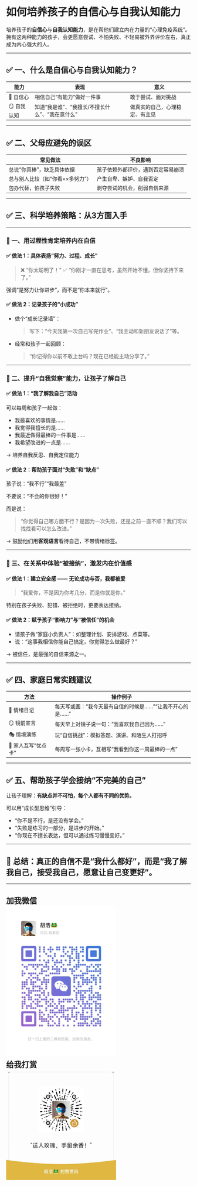 # 如何培养孩子的自信心与自我认知能力

培养孩子的**自信心**与**自我认知能力**，是在帮他们建立内在力量的“心理免疫系统”。拥有这两种能力的孩子，会更愿意尝试、不怕失败、不轻易被外界评价左右，真正成为内心强大的人。

---

## ✅ 一、什么是自信心与自我认知能力？

| 能力      | 表现                          | 意义              |
| ------- | --------------------------- | --------------- |
| 🌟 自信心  | 相信自己“有能力”做好一件事              | 敢于尝试、面对挑战       |
| 🪞 自我认知 | 知道“我是谁”、“我擅长/不擅长什么”、“我在意什么” | 做真实的自己，心理稳定、有主见 |

---

## ✅ 二、父母应避免的误区

| 常见做法               | 不良影响              |
| ------------------ | ----------------- |
| 总说“你真棒”，缺乏具体依据     | 孩子依赖外部评价，遇到否定容易崩溃 |
| 总与别人比较（如“你看××多努力”） | 产生自卑、嫉妒、自我否定      |
| 包办代替，怕孩子失败         | 剥夺尝试的机会，削弱自信来源    |

---

## ✅ 三、科学培养策略：从3方面入手

---

### 🌱 一、用**过程性肯定**培养内在自信

#### ✅ 做法 1：具体表扬“努力、过程、成长”

> ❌ “你太聪明了！”
> ✅ “你刚才一直在思考，虽然开始不懂，但你坚持下来了。”

强调“是努力让你进步”，而不是“你本来就行”。

#### ✅ 做法 2：记录孩子的“小成功”

* 做个“成长记录墙”：

  > 写下：“今天我第一次自己写完作业”、“我主动和新朋友说话了”等。
* 经常和孩子一起回顾：

  > “你记得你以前不敢上台吗？现在已经能主动分享了。”

---

### 🧠 二、提升“自我觉察”能力，让孩子了解自己

#### ✅ 做法 1：“我了解我自己”活动

可以每周和孩子一起做：

* 我最喜欢的事情是……
* 我觉得我擅长的是……
* 我最近做得最棒的一件事是……
* 我希望改进的一点是……

→ 培养自我反思、自我定位能力

#### ✅ 做法 2：帮助孩子面对“失败”和“缺点”

孩子说：“我不行”“我最差”

不要说：“不会的你很好！”

而是说：

> “你觉得自己哪方面不行？是因为一次失败，还是之前一直不顺？我们可以找找看可以怎么改进。”

→ 鼓励他们用**客观语言**看待自己，不带情绪标签。

---

### 🤝 三、在关系中体验“被接纳”，激发内在价值感

#### ✅ 做法 1：建立安全感 —— 无论成功与否，我都被爱

> “我爱你，不是因为你考几分，而是你就是你。”

特别在孩子失败、犯错、被拒绝时，更要表达接纳。

#### ✅ 做法 2：赋予孩子“影响力”与“被信任”的机会

* 请孩子做“家庭小负责人”：如整理计划、安排游戏、点菜等。
* 说：“这事我相信你能自己搞定，你觉得怎么做最好？”

→ 被信任，是最强的自信来源之一。

---

## ✅ 四、家庭日常实践建议

| 方法           | 操作例子                             |
| ------------ | -------------------------------- |
| 📘 情绪日记      | 每天写或画：“我今天最有自信的时候是……”“让我不开心的是……” |
| 🪞 镜前宣言      | 每天早上对镜子说一句：“我喜欢我自己因为……”          |
| 🎭 情境演练      | 玩“自信挑战”：模拟答题、演讲、和陌生人打招呼          |
| 💌 家人互写“优点卡” | 每周写一张小卡，互相写“我看到你这一周最棒的一点”        |

---

## ✅ 五、帮助孩子学会接纳“不完美的自己”

让孩子理解：**有缺点并不可怕，每个人都有不同的优势。**

可以用“成长型思维”引导：

* “你不是不行，是还没有学会。”
* “失败是练习的一部分，是进步的开始。”
* “你现在不擅长表达，但可以通过练习慢慢变好。”

---

## 🎯 总结：真正的自信不是“我什么都好”，而是“我了解我自己，接受我自己，愿意让自己变更好”。

---
加我微信<br>
<img src="./images/huhao.jpg" alt="加我微信" width="300"/> <br>
给我打赏<br>
<img src="./images/zanshang.jpg" alt="给我打赏" width="300"/>
---
